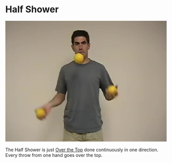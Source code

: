 # Half Shower

![HalfShower](/site/videos/poster/halfshower.jpg)

The Half Shower is just [Over the Top](overthetop.md) done continuously in one direction. Every throw from one hand goes over the top.


